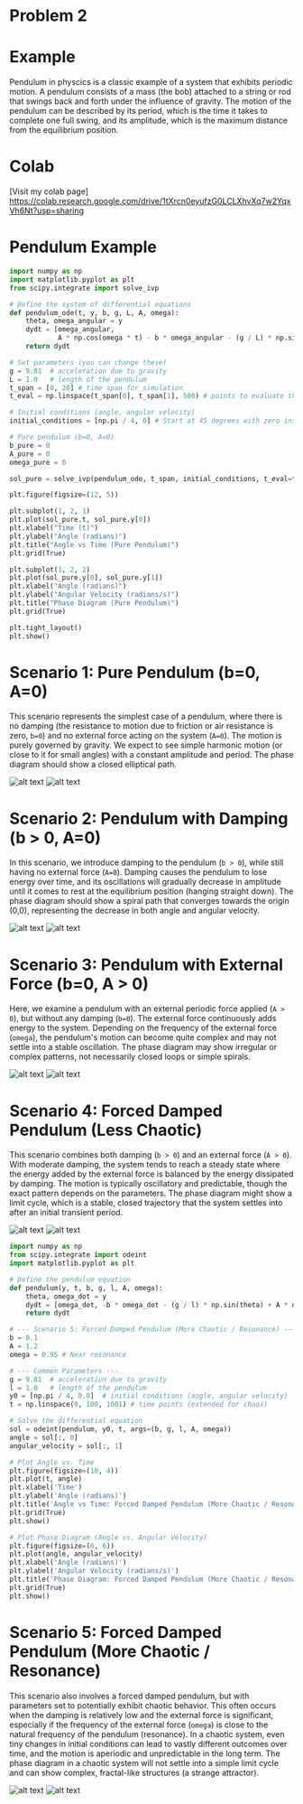 # Problem 2


# Example

Pendulum in physcics is a classic example of a system that exhibits periodic motion. A pendulum consists of a mass (the bob) attached to a string or rod that swings back and forth under the influence of gravity. The motion of the pendulum can be described by its period, which is the time it takes to complete one full swing, and its amplitude, which is the maximum distance from the equilibrium position.

# Colab

[Visit my colab page] https://colab.research.google.com/drive/1tXrcn0eyufzG0LCLXhvXq7w2YqxVh6Nt?usp=sharing

# Pendulum Example



```python
import numpy as np
import matplotlib.pyplot as plt
from scipy.integrate import solve_ivp

# Define the system of differential equations
def pendulum_ode(t, y, b, g, L, A, omega):
    theta, omega_angular = y
    dydt = [omega_angular,
            A * np.cos(omega * t) - b * omega_angular - (g / L) * np.sin(theta)]
    return dydt

# Set parameters (you can change these)
g = 9.81  # acceleration due to gravity
L = 1.0   # length of the pendulum
t_span = [0, 20] # time span for simulation
t_eval = np.linspace(t_span[0], t_span[1], 500) # points to evaluate the solution

# Initial conditions (angle, angular velocity)
initial_conditions = [np.pi / 4, 0] # Start at 45 degrees with zero initial velocity

# Pure pendulum (b=0, A=0)
b_pure = 0
A_pure = 0
omega_pure = 0

sol_pure = solve_ivp(pendulum_ode, t_span, initial_conditions, t_eval=t_eval, args=(b_pure, g, L, A_pure, omega_pure))

plt.figure(figsize=(12, 5))

plt.subplot(1, 2, 1)
plt.plot(sol_pure.t, sol_pure.y[0])
plt.xlabel("Time (t)")
plt.ylabel("Angle (radians)")
plt.title("Angle vs Time (Pure Pendulum)")
plt.grid(True)

plt.subplot(1, 2, 2)
plt.plot(sol_pure.y[0], sol_pure.y[1])
plt.xlabel("Angle (radians)")
plt.ylabel("Angular Velocity (radians/s)")
plt.title("Phase Diagram (Pure Pendulum)")
plt.grid(True)

plt.tight_layout()
plt.show()
```
# Scenario 1: Pure Pendulum (b=0, A=0)

This scenario represents the simplest case of a pendulum, where there is no damping (the resistance to motion due to friction or air resistance is zero, `b=0`) and no external force acting on the system (`A=0`). The motion is purely governed by gravity. We expect to see simple harmonic motion (or close to it for small angles) with a constant amplitude and period. The phase diagram should show a closed elliptical path.

![alt text](image-11.png)
![alt text](image-12.png)



# Scenario 2: Pendulum with Damping (b > 0, A=0)

In this scenario, we introduce damping to the pendulum (`b > 0`), while still having no external force (`A=0`). Damping causes the pendulum to lose energy over time, and its oscillations will gradually decrease in amplitude until it comes to rest at the equilibrium position (hanging straight down). The phase diagram should show a spiral path that converges towards the origin (0,0), representing the decrease in both angle and angular velocity.

![alt text](image-13.png)
![alt text](image-14.png)

# Scenario 3: Pendulum with External Force (b=0, A > 0)

Here, we examine a pendulum with an external periodic force applied (`A > 0`), but without any damping (`b=0`). The external force continuously adds energy to the system. Depending on the frequency of the external force (`omega`), the pendulum's motion can become quite complex and may not settle into a stable oscillation. The phase diagram may show irregular or complex patterns, not necessarily closed loops or simple spirals.

![alt text](image-15.png)
![alt text](image-16.png)
# Scenario 4: Forced Damped Pendulum (Less Chaotic)

This scenario combines both damping (`b > 0`) and an external force (`A > 0`). With moderate damping, the system tends to reach a steady state where the energy added by the external force is balanced by the energy dissipated by damping. The motion is typically oscillatory and predictable, though the exact pattern depends on the parameters. The phase diagram might show a limit cycle, which is a stable, closed trajectory that the system settles into after an initial transient period.

![alt text](image-17.png)
![alt text](image-18.png)

```python
import numpy as np
from scipy.integrate import odeint
import matplotlib.pyplot as plt

# Define the pendulum equation
def pendulum(y, t, b, g, l, A, omega):
    theta, omega_dot = y
    dydt = [omega_dot, -b * omega_dot - (g / l) * np.sin(theta) + A * np.cos(omega * t)]
    return dydt

# --- Scenario 5: Forced Damped Pendulum (More Chaotic / Resonance) ---
b = 0.1
A = 1.2
omega = 0.95 # Near resonance

# --- Common Parameters ---
g = 9.81  # acceleration due to gravity
l = 1.0   # length of the pendulum
y0 = [np.pi / 4, 0.0]  # initial conditions (angle, angular velocity)
t = np.linspace(0, 100, 1001) # time points (extended for chaos)

# Solve the differential equation
sol = odeint(pendulum, y0, t, args=(b, g, l, A, omega))
angle = sol[:, 0]
angular_velocity = sol[:, 1]

# Plot Angle vs. Time
plt.figure(figsize=(10, 4))
plt.plot(t, angle)
plt.xlabel('Time')
plt.ylabel('Angle (radians)')
plt.title('Angle vs Time: Forced Damped Pendulum (More Chaotic / Resonance)')
plt.grid(True)
plt.show()

# Plot Phase Diagram (Angle vs. Angular Velocity)
plt.figure(figsize=(6, 6))
plt.plot(angle, angular_velocity)
plt.xlabel('Angle (radians)')
plt.ylabel('Angular Velocity (radians/s)')
plt.title('Phase Diagram: Forced Damped Pendulum (More Chaotic / Resonance)')
plt.grid(True)
plt.show()
```
# Scenario 5: Forced Damped Pendulum (More Chaotic / Resonance)

This scenario also involves a forced damped pendulum, but with parameters set to potentially exhibit chaotic behavior. This often occurs when the damping is relatively low and the external force is significant, especially if the frequency of the external force (`omega`) is close to the natural frequency of the pendulum (resonance). In a chaotic system, even tiny changes in initial conditions can lead to vastly different outcomes over time, and the motion is aperiodic and unpredictable in the long term. The phase diagram in a chaotic system will not settle into a simple limit cycle and can show complex, fractal-like structures (a strange attractor).

![alt text](image-19.png)
![alt text](image-20.png)
